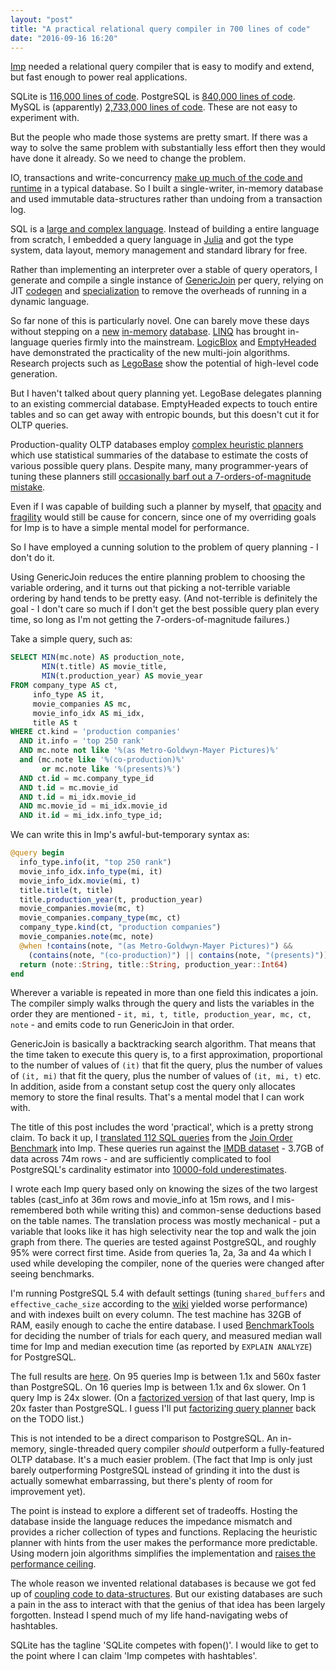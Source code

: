 ```yaml
---
layout: "post"
title: "A practical relational query compiler in 700 lines of code"
date: "2016-09-16 16:20"
---
```


[Imp](https://github.com/jamii/imp/) needed a relational query compiler that is easy to modify and extend, but fast enough to power real applications.

SQLite is [116,000 lines of code](https://www.sqlite.org/testing.html). PostgreSQL is [840,000 lines of code](https://www.openhub.net/p/postgres/). MySQL is (apparently) [2,733,000 lines of code](https://www.openhub.net/p/mysql). These are not easy to experiment with.

But the people who made those systems are pretty smart. If there was a way to solve the same problem with substantially less effort then they would have done it already. So we need to change the problem. 

IO, transactions and write-concurrency [make up much of the code and runtime](http://nms.csail.mit.edu/~stavros/pubs/OLTP_sigmod08.pdf) in a typical database. So I built a single-writer, in-memory database and used immutable data-structures rather than undoing from a transaction log.

SQL is a [large and complex language](https://mariadb.com/kb/en/sql-99/). Instead of building a entire language from scratch, I embedded a query language in [Julia](http://julialang.org/) and got the type system, data layout, memory management and standard library for free.

Rather than implementing an interpreter over a stable of query operators, I generate and compile a single instance of [GenericJoin](https://arxiv.org/pdf/1310.3314.pdf) per query, relying on JIT [codegen](http://docs.julialang.org/en/release-0.5/manual/metaprogramming/#generated-functions) and [specialization](https://arxiv.org/pdf/1209.5145v1.pdf) to remove the overheads of running in a dynamic language.

So far none of this is particularly novel. One can barely move these days without stepping on a [new](http://hyper-db.de/) [in-memory](http://www.memsql.com/) [database](https://en.wikipedia.org/wiki/VoltDB). [LINQ](https://en.wikipedia.org/wiki/Language_Integrated_Query) has brought in-language queries firmly into the mainstream. [LogicBlox](http://www.logicblox.com/) and [EmptyHeaded](https://github.com/HazyResearch/EmptyHeaded) have demonstrated the practicality of the new multi-join algorithms. Research projects such as [LegoBase](http://www.vldb.org/pvldb/vol7/p853-klonatos.pdf) show the potential of high-level code generation.

But I haven't talked about query planning yet. LegoBase delegates planning to an existing commercial database. EmptyHeaded expects to touch entire tables and so can get away with entropic bounds, but this doesn't cut it for OLTP queries. 

Production-quality OLTP databases employ [complex heuristic planners](http://www.neilconway.org/talks/optimizer/optimizer.pdf) which use statistical summaries of the database to estimate the costs of various possible query plans. Despite many, many programmer-years of tuning these planners still [occasionally barf out a 7-orders-of-magnitude mistake](http://db.cs.berkeley.edu/cs286/papers/queryopt-sigmodblog2014.pdf). 

Even if I was capable of building such a planner by myself, that [opacity](http://s3-ap-southeast-1.amazonaws.com/erbuc/files/3eda2d05-9e83-48bd-948d-e61516be43df.pdf) and [fragility](http://web.eecs.umich.edu/~mozafari/php/data/uploads/sigmod_2015.pdf) would still be cause for concern, since one of my overriding goals for Imp is to have a simple mental model for performance. 

So I have employed a cunning solution to the problem of query planning - I don't do it.

Using GenericJoin reduces the entire planning problem to choosing the variable ordering, and it turns out that picking a not-terrible variable ordering by hand tends to be pretty easy. (And not-terrible is definitely the goal - I don't care so much if I don't get the best possible query plan every time, so long as I'm not getting the 7-orders-of-magnitude failures.)

Take a simple query, such as:

``` sql
SELECT MIN(mc.note) AS production_note,
       MIN(t.title) AS movie_title,
       MIN(t.production_year) AS movie_year
FROM company_type AS ct,
     info_type AS it,
     movie_companies AS mc,
     movie_info_idx AS mi_idx,
     title AS t
WHERE ct.kind = 'production companies'
  AND it.info = 'top 250 rank'
  AND mc.note not like '%(as Metro-Goldwyn-Mayer Pictures)%'
  and (mc.note like '%(co-production)%'
       or mc.note like '%(presents)%')
  AND ct.id = mc.company_type_id
  AND t.id = mc.movie_id
  AND t.id = mi_idx.movie_id
  AND mc.movie_id = mi_idx.movie_id
  AND it.id = mi_idx.info_type_id;
```

We can write this in Imp's awful-but-temporary syntax as:

``` julia
@query begin 
  info_type.info(it, "top 250 rank")
  movie_info_idx.info_type(mi, it)
  movie_info_idx.movie(mi, t)
  title.title(t, title)
  title.production_year(t, production_year)
  movie_companies.movie(mc, t)
  movie_companies.company_type(mc, ct)
  company_type.kind(ct, "production companies")
  movie_companies.note(mc, note)
  @when !contains(note, "(as Metro-Goldwyn-Mayer Pictures)") &&
    (contains(note, "(co-production)") || contains(note, "(presents)"))
  return (note::String, title::String, production_year::Int64)
end
```

Wherever a variable is repeated in more than one field this indicates a join. The compiler simply walks through the query and lists the variables in the order they are mentioned - `it, mi, t, title, production_year, mc, ct, note` - and emits code to run GenericJoin in that order. 

GenericJoin is basically a backtracking search algorithm. That means that the time taken to execute this query is, to a first approximation, proportional to the number of values of `(it)` that fit the query, plus the number of values of `(it, mi)` that fit the query, plus the number of values of `(it, mi, t)` etc. In addition, aside from a constant setup cost the query only allocates memory to store the final results. That's a mental model that I can work with.

The title of this post includes the word 'practical', which is a pretty strong claim. To back it up, I [translated 112 SQL queries](https://github.com/jamii/imp/blob/fdfad0b0ce686aaab7e9077667d38d25aa4d11f5/examples/Job.jl) from the [Join Order Benchmark](http://www.vldb.org/pvldb/vol9/p204-leis.pdf) into Imp. These queries run against the [IMDB dataset](http://www.imdb.com/interfaces) - 3.7GB of data across 74m rows - and are sufficiently complicated to fool PostgreSQL's cardinality estimator into [10000-fold underestimates](http://imgur.com/a/LHGQA). 

I wrote each Imp query based only on knowing the sizes of the two largest tables (cast_info at 36m rows and movie_info at 15m rows, and I mis-remembered both while writing this) and common-sense deductions based on the table names. The translation process was mostly mechanical - put a variable that looks like it has high selectivity near the top and walk the join graph from there. The queries are tested against PostgreSQL, and roughly 95% were correct first time. Aside from queries 1a, 2a, 3a and 4a which I used while developing the compiler, none of the queries were changed after seeing benchmarks.

I'm running PostgreSQL 5.4 with default settings (tuning `shared_buffers` and `effective_cache_size` according to the [wiki](https://wiki.postgresql.org/wiki/Tuning_Your_PostgreSQL_Server) yielded worse performance) and with indexes built on every column. The test machine has 32GB of RAM, easily enough to cache the entire database. I used [BenchmarkTools](https://github.com/JuliaCI/BenchmarkTools.jl) for deciding the number of trials for each query, and measured median wall time for Imp and median execution time (as reported by `EXPLAIN ANALYZE`) for PostgreSQL.

The full results are [here](https://docs.google.com/spreadsheets/d/1X3kBUYrTZSBfUPzJ2DLtdjp97rcPBE-AKner5KUzScc/edit?usp=sharing). On 95 queries Imp is between 1.1x and 560x faster than PostgreSQL. On 16 queries Imp is between 1.1x and 6x slower. On 1 query Imp is 24x slower. (On a [factorized version](https://github.com/jamii/imp/blob/fdfad0b0ce686aaab7e9077667d38d25aa4d11f5/examples/Job.jl#L2837-L2930) of that last query, Imp is 20x faster than PostgreSQL. I guess I'll put [factorizing query planner](https://arxiv.org/abs/1504.04044) back on the TODO list.)

This is not intended to be a direct comparison to PostgreSQL. An in-memory, single-threaded query compiler *should* outperform a fully-featured OLTP database. It's a much easier problem. (The fact that Imp is only just barely outperforming PostgreSQL instead of grinding it into the dust is actually somewhat embarrassing, but there's plenty of room for improvement yet).

The point is instead to explore a different set of tradeoffs. Hosting the database inside the language reduces the impedance mismatch and provides a richer collection of types and functions. Replacing the heuristic planner with hints from the user makes the performance more predictable. Using modern join algorithms simplifies the implementation and [raises the performance ceiling](https://pdfs.semanticscholar.org/cd49/d6f4b86ae47d7d08dd7deccecdc424797aa7.pdf).

The whole reason we invented relational databases is because we got fed up of [coupling code to data-structures](https://en.wikipedia.org/wiki/Data_independence). But our existing databases are such a pain in the ass to interact with that the genius of that idea has been largely forgotten. Instead I spend much of my life hand-navigating webs of hashtables.

SQLite has the tagline 'SQLite competes with fopen()'. I would like to get to the point where I can claim 'Imp competes with hashtables'.

